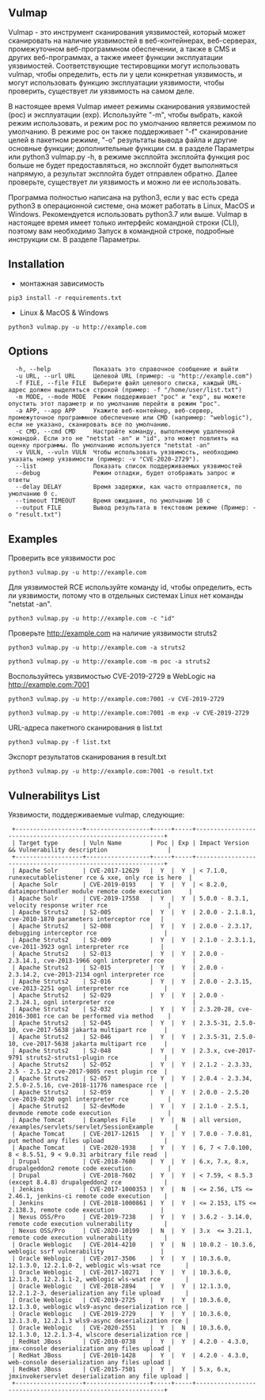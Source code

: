 
## Vulmap 
Vulmap - это инструмент сканирования уязвимостей, который может сканировать на наличие уязвимостей в веб-контейнерах, веб-серверах, промежуточном веб-программном обеспечении, а также в CMS и других веб-программах, а также имеет функции эксплуатации уязвимостей.
Соответствующие тестировщики могут использовать vulmap, чтобы определить, есть ли у цели конкретная уязвимость, и могут использовать функцию эксплуатации уязвимости, чтобы проверить, существует ли уязвимость на самом деле.

В настоящее время Vulmap имеет режимы сканирования уязвимостей (poc) и эксплуатации (exp). Используйте "-m", чтобы выбрать, какой режим использовать, и режим poc по умолчанию является режимом по умолчанию. В режиме poc он также поддерживает "-f" сканирование целей в пакетном режиме, "-o" результаты вывода файла и другие основные функции; дополнительные функции см. в разделе Параметры или python3 vulmap.py -h, в режиме эксплойта эксплойта функция poc больше не будет предоставляться, но эксплойт будет выполняться напрямую, а результат эксплойта будет отправлен обратно. Далее проверьте, существует ли уязвимость и можно ли ее использовать.

Программа полностью написана на python3, если у вас есть среда python3 в операционной системе, она может работать в Linux, MacOS и Windows. Рекомендуется использовать python3.7 или выше. Vulmap в настоящее время имеет только интерфейс командной строки (CLI), поэтому вам необходимо Запуск в командной строке, подробные инструкции см. В разделе Параметры.

## Installation
* монтажная зависимость
```
pip3 install -r requirements.txt
```
* Linux & MacOS & Windows
```
python3 vulmap.py -u http://example.com
```

## Options
``` 
  -h, --help            Показать это справочное сообщение и выйти
  -u URL, --url URL     Целевой URL (пример: -u "http://example.com")
  -f FILE, --file FILE  Выберите файл целевого списка, каждый URL-адрес должен выделяться строкой (пример: -f "/home/user/list.txt")
  -m MODE, --mode MODE  Режим поддерживает "poc" и "exp", вы можете опустить этот параметр и по умолчанию перейти в режим "poc".
  -a APP, --app APP     Укажите веб-контейнер, веб-сервер, промежуточное программное обеспечение или CMD (например: "weblogic"), если не указано, сканировать все по умолчанию.
  -c CMD, --cmd CMD     Настройте команду, выполняемую удаленной командой. Если это не "netstat -an" и "id", это может повлиять на оценку программы. По умолчанию используется "netstat -an"
  -v VULN, --vuln VULN  Чтобы использовать уязвимость, необходимо указать номер уязвимости (пример: -v "CVE-2020-2729").
  --list                Показать список поддерживаемых уязвимостей
  --debug               Режим отладки, будет отображать запрос и ответы
  --delay DELAY         Время задержки, как часто отправляется, по умолчанию 0 с.
  --timeout TIMEOUT     Время ожидания, по умолчанию 10 с
  --output FILE         Вывод результата в текстовом режиме (Пример: -o "result.txt")
```
## Examples
Проверить все уязвимости poc
```
python3 vulmap.py -u http://example.com
```
Для уязвимостей RCE используйте команду id, чтобы определить, есть ли уязвимости, потому что в отдельных системах Linux нет команды "netstat -an".
```
python3 vulmap.py -u http://example.com -c "id"
```

Проверьте http://example.com на наличие уязвимости struts2
```
python3 vulmap.py -u http://example.com -a struts2
```
```
python3 vulmap.py -u http://example.com -m poc -a struts2
```
Воспользуйтесь уязвимостью CVE-2019-2729 в WebLogic на http://example.com:7001
```
python3 vulmap.py -u http://example.com:7001 -v CVE-2019-2729
```
```
python3 vulmap.py -u http://example.com:7001 -m exp -v CVE-2019-2729
```
URL-адреса пакетного сканирования в list.txt
```
python3 vulmap.py -f list.txt
```
Экспорт результатов сканирования в result.txt
```
python3 vulmap.py -u http://example.com:7001 -o result.txt
```

## Vulnerabilitys List
Уязвимости, поддерживаемые vulmap, следующие:
```
 +-------------------+------------------+-----+-----+-------------------------------------------------------------+
 | Target type       | Vuln Name        | Poc | Exp | Impact Version && Vulnerability description                 |
 +-------------------+------------------+-----+-----+-------------------------------------------------------------+
 | Apache Solr       | CVE-2017-12629   |  Y  |  Y  | < 7.1.0, runexecutablelistener rce & xxe, only rce is here  |
 | Apache Solr       | CVE-2019-0193    |  Y  |  Y  | < 8.2.0, dataimporthandler module remote code execution     |
 | Apache Solr       | CVE-2019-17558   |  Y  |  Y  | 5.0.0 - 8.3.1, velocity response writer rce                 |
 | Apache Struts2    | S2-005           |  Y  |  Y  | 2.0.0 - 2.1.8.1, cve-2010-1870 parameters interceptor rce   |
 | Apache Struts2    | S2-008           |  Y  |  Y  | 2.0.0 - 2.3.17, debugging interceptor rce                   |
 | Apache Struts2    | S2-009           |  Y  |  Y  | 2.1.0 - 2.3.1.1, cve-2011-3923 ognl interpreter rce         |
 | Apache Struts2    | S2-013           |  Y  |  Y  | 2.0.0 - 2.3.14.1, cve-2013-1966 ognl interpreter rce        |
 | Apache Struts2    | S2-015           |  Y  |  Y  | 2.0.0 - 2.3.14.2, cve-2013-2134 ognl interpreter rce        |
 | Apache Struts2    | S2-016           |  Y  |  Y  | 2.0.0 - 2.3.15, cve-2013-2251 ognl interpreter rce          |
 | Apache Struts2    | S2-029           |  Y  |  Y  | 2.0.0 - 2.3.24.1, ognl interpreter rce                      |
 | Apache Struts2    | S2-032           |  Y  |  Y  | 2.3.20-28, cve-2016-3081 rce can be performed via method    |
 | Apache Struts2    | S2-045           |  Y  |  Y  | 2.3.5-31, 2.5.0-10, cve-2017-5638 jakarta multipart rce     |
 | Apache Struts2    | S2-046           |  Y  |  Y  | 2.3.5-31, 2.5.0-10, cve-2017-5638 jakarta multipart rce     |
 | Apache Struts2    | S2-048           |  Y  |  Y  | 2.3.x, cve-2017-9791 struts2-struts1-plugin rce             |
 | Apache Struts2    | S2-052           |  Y  |  Y  | 2.1.2 - 2.3.33, 2.5 - 2.5.12 cve-2017-9805 rest plugin rce  |
 | Apache Struts2    | S2-057           |  Y  |  Y  | 2.0.4 - 2.3.34, 2.5.0-2.5.16, cve-2018-11776 namespace rce  |
 | Apache Struts2    | S2-059           |  Y  |  Y  | 2.0.0 - 2.5.20 cve-2019-0230 ognl interpreter rce           |
 | Apache Struts2    | S2-devMode       |  Y  |  Y  | 2.1.0 - 2.5.1, devmode remote code execution                |
 | Apache Tomcat     | Examples File    |  Y  |  N  | all version, /examples/servlets/servlet/SessionExample      |
 | Apache Tomcat     | CVE-2017-12615   |  Y  |  Y  | 7.0.0 - 7.0.81, put method any files upload                 |
 | Apache Tomcat     | CVE-2020-1938    |  Y  |  Y  | 6, 7 < 7.0.100, 8 < 8.5.51, 9 < 9.0.31 arbitrary file read  |
 | Drupal            | CVE-2018-7600    |  Y  |  Y  | 6.x, 7.x, 8.x, drupalgeddon2 remote code execution          |
 | Drupal            | CVE-2018-7602    |  Y  |  Y  | < 7.59, < 8.5.3 (except 8.4.8) drupalgeddon2 rce            |
 | Jenkins           | CVE-2017-1000353 |  Y  |  N  | <= 2.56, LTS <= 2.46.1, jenkins-ci remote code execution    |
 | Jenkins           | CVE-2018-1000861 |  Y  |  Y  | <= 2.153, LTS <= 2.138.3, remote code execution             |
 | Nexus OSS/Pro     | CVE-2019-7238    |  Y  |  Y  | 3.6.2 - 3.14.0, remote code execution vulnerability         |
 | Nexus OSS/Pro     | CVE-2020-10199   |  N  |  Y  | 3.x  <= 3.21.1, remote code execution vulnerability         |
 | Oracle Weblogic   | CVE-2014-4210    |  Y  |  N  | 10.0.2 - 10.3.6, weblogic ssrf vulnerability                |
 | Oracle Weblogic   | CVE-2017-3506    |  Y  |  Y  | 10.3.6.0, 12.1.3.0, 12.2.1.0-2, weblogic wls-wsat rce       |
 | Oracle Weblogic   | CVE-2017-10271   |  Y  |  Y  | 10.3.6.0, 12.1.3.0, 12.2.1.1-2, weblogic wls-wsat rce       |
 | Oracle Weblogic   | CVE-2018-2894    |  Y  |  Y  | 12.1.3.0, 12.2.1.2-3, deserialization any file upload       |
 | Oracle Weblogic   | CVE-2019-2725    |  Y  |  Y  | 10.3.6.0, 12.1.3.0, weblogic wls9-async deserialization rce |
 | Oracle Weblogic   | CVE-2019-2729    |  Y  |  Y  | 10.3.6.0, 12.1.3.0, 12.2.1.3 wls9-async deserialization rce |
 | Oracle Weblogic   | CVE-2020-2551    |  Y  |  N  | 10.3.6.0, 12.1.3.0, 12.2.1.3-4, wlscore deserialization rce |
 | RedHat JBoss      | CVE-2010-0738    |  Y  |  Y  | 4.2.0 - 4.3.0, jmx-console deserialization any files upload |
 | RedHat JBoss      | CVE-2010-1428    |  Y  |  Y  | 4.2.0 - 4.3.0, web-console deserialization any files upload |
 | RedHat JBoss      | CVE-2015-7501    |  Y  |  Y  | 5.x, 6.x, jmxinvokerservlet deserialization any file upload |
 +-------------------+------------------+-----+-----+-------------------------------------------------------------+
```
